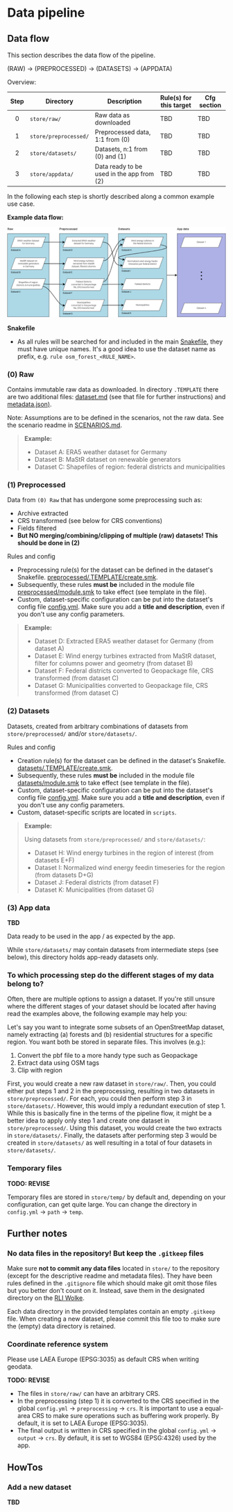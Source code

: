 # Data pipeline

## Data flow

This section describes the data flow of the pipeline.

(RAW) -> (PREPROCESSED) -> (DATASETS) -> (APPDATA)

Overview:

| **Step** | **Directory**         | **Description**                           | **Rule(s) for this target** | **Cfg section** |
|:--------:|-----------------------|-------------------------------------------|-----------------------------|-----------------|
|    0     | `store/raw/`          | Raw data as downloaded                    | TBD                         | TBD             |
|    1     | `store/preprocessed/` | Preprocessed data, 1:1 from (0)           | TBD                         | TBD             |
|    2     | `store/datasets/`     | Datasets, n:1 from (0) and (1)            | TBD                         | TBD             |
|    3     | `store/appdata/`      | Data ready to be used in the app from (2) | TBD                         | TBD             |

In the following each step is shortly described along a common example use
case.

**Example data flow:**

![example data flow](../../docs/img/datasets/pipeline_dataflow_example.png)

**Snakefile**



- As all rules will be
  searched for and included in the main [Snakefile](../workflow/Snakefile),
  they must have unique names. It's a good idea to use the dataset name as
  prefix, e.g. `rule osm_forest_<RULE_NAME>`.

### (0) Raw

Contains immutable raw data as downloaded. In directory `.TEMPLATE` there are two additional files:
[dataset.md](raw/.TEMPLATE/dataset.md) (see that file for further
instructions) and [metadata.json)](raw/.TEMPLATE/metadata.json).

Note: Assumptions are to be defined in the scenarios, not the raw data.
See the scenario readme in [SCENARIOS.md](../scenarios/SCENARIOS.md).

> **Example:**
> - Dataset A: ERA5 weather dataset for Germany
> - Dataset B: MaStR dataset on renewable generators
> - Dataset C: Shapefiles of region: federal districts and municipalities

### (1) Preprocessed

Data from `(0) Raw` that has undergone some preprocessing such as:
 - Archive extracted
 - CRS transformed (see below for CRS conventions)
 - Fields filtered
 - **But NO merging/combining/clipping of multiple (raw) datasets! This should
   be done in (2)**

Rules and config
- Preprocessing rule(s) for the dataset can be defined in the dataset's
  Snakefile.
  [preprocessed/.TEMPLATE/create.smk](preprocessed/.TEMPLATE/create.smk).
- Subsequently, these rules **must be** included in the module file
  [preprocessed/module.smk](preprocessed/module.smk) to take effect (see
  template in the file).
- Custom, dataset-specific configuration can be put into the dataset's config
  file [config.yml](preprocessed/.TEMPLATE/config.yml). Make sure you add a
  **title and description**, even if you don't use any config parameters.

> **Example:**
> - Dataset D: Extracted ERA5 weather dataset for Germany (from dataset A)
> - Dataset E: Wind energy turbines extracted from MaStR dataset, filter for
>   columns power and geometry (from dataset B)
> - Dataset F: Federal districts converted to Geopackage file, CRS transformed
>   (from dataset C)
> - Dataset G: Municipalities converted to Geopackage file, CRS transformed
>   (from dataset C)

### (2) Datasets

Datasets, created from arbitrary combinations of datasets from
`store/preprocessed/` and/or `store/datasets/`.

Rules and config
- Creation rule(s) for the dataset can be defined in the dataset's
  Snakefile.
  [datasets/.TEMPLATE/create.smk](datasets/.TEMPLATE/create.smk).
- Subsequently, these rules **must be** included in the module file
  [datasets/module.smk](datasets/module.smk) to take effect (see
  template in the file).
- Custom, dataset-specific configuration can be put into the dataset's config
  file [config.yml](datasets/.TEMPLATE/config.yml). Make sure you add a
  **title and description**, even if you don't use any config parameters.
- Custom, dataset-specific scripts are located in `scripts`.

> **Example:**
> 
> Using datasets from `store/preprocessed/` and `store/datasets/`:
> - Dataset H: Wind energy turbines in the region of interest (from datasets E+F)
> - Dataset I: Normalized wind energy feedin timeseries for the region (from
>   datasets D+G)
> - Dataset J: Federal districts (from dataset F)
> - Dataset K: Municipalities (from dataset G)

### (3) App data

**TBD**

Data ready to be used in the app / as expected by the app.

While `store/datasets/` may contain datasets from intermediate steps (see
below), this directory holds app-ready datasets only.

### To which processing step do the different stages of my data belong to?

Often, there are multiple options to assign a dataset. If you're still unsure
where the different stages of your dataset should be located after having
read the examples above, the following example may help you:

Let's say you want to integrate some subsets of an OpenStreetMap dataset,
namely extracting (a) forests and (b) residential structures for a specific
region. You want both be stored in separate files. This involves (e.g.):
1. Convert the pbf file to a more handy type such as Geopackage
2. Extract data using OSM tags
3. Clip with region

First, you would create a new raw dataset in `store/raw/`. Then, you could
either  put steps 1 and 2 in the preprocessing, resulting in two datasets in
`store/preprocessed/`. For each, you could then perform step 3 in
`store/datasets/`.
However, this would imply a redundant execution of step 1. While this is
basically fine in the terms of the pipeline flow, it might be a better idea to
apply only step 1 and create one dataset in `store/preprocessed/`. Using this
dataset, you would create the two extracts in `store/datasets/`. Finally, the
datasets after performing step 3 would be created in `store/datasets/` as well
resulting in a total of four datasets in `store/datasets/`.

### Temporary files

**TODO: REVISE**

Temporary files are stored in `store/temp/` by default and, depending on your
configuration, can get quite large.  You can change the directory in
`config.yml` -> `path` -> `temp`.

## Further notes

### No data files in the repository! But keep the `.gitkeep` files

Make sure **not to commit any data files** located in `store/` to the
repository (except for the descriptive readme and metadata files). They have
been  rules defined in the `.gitignore` file which should make git omit those
files  but you better don't count on it. Instead, save them in the designated
directory on the [RLI Wolke](https://wolke.rl-institut.de/f/160572).

Each data directory in the provided templates contain an empty `.gitkeep`
file. When creating a new dataset, please commit this file too to make sure
the (empty) data directory is retained. 

### Coordinate reference system

Please use LAEA Europe (EPSG:3035) as default CRS when writing geodata.

**TODO: REVISE**

- The files in `store/raw/` can have an arbitrary CRS.
- In the preprocessing (step 1) it is converted to the CRS specified in the global `config.yml` -> `preprocessing` -> 
  `crs`. It is important to use a equal-area CRS to make sure operations such as buffering work properly. By default,
  it is set to LAEA Europe (EPSG:3035).
- The final output is written in CRS specified in the global `config.yml` -> `output` -> `crs`. By default, it is set
  to WGS84 (EPSG:4326) used by the app.

## HowTos

### Add a new dataset

**TBD**
